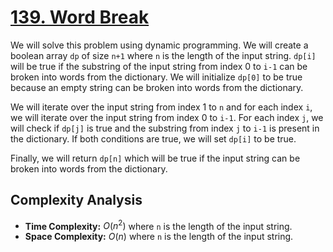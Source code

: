 # [139. Word Break](https://leetcode.com/problems/word-break/)

We will solve this problem using dynamic programming. We will create a boolean array `dp` of size `n+1` where `n` is the length of the input string. `dp[i]` will be true if the substring of the input string from index 0 to `i-1` can be broken into words from the dictionary. We will initialize `dp[0]` to be true because an empty string can be broken into words from the dictionary.

We will iterate over the input string from index 1 to `n` and for each index `i`, we will iterate over the input string from index 0 to `i-1`. For each index `j`, we will check if `dp[j]` is true and the substring from index `j` to `i-1` is present in the dictionary. If both conditions are true, we will set `dp[i]` to be true.

Finally, we will return `dp[n]` which will be true if the input string can be broken into words from the dictionary.

## Complexity Analysis
- **Time Complexity:** $O(n^2)$ where `n` is the length of the input string.
- **Space Complexity:** $O(n)$ where `n` is the length of the input string.